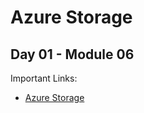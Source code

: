 # Azure Storage
## Day 01 - Module 06


Important Links:
* [Azure Storage](https://docs.microsoft.com/en-us/azure/storage/common/storage-introduction?WT.mc_id=AZ-MVP-5001832)